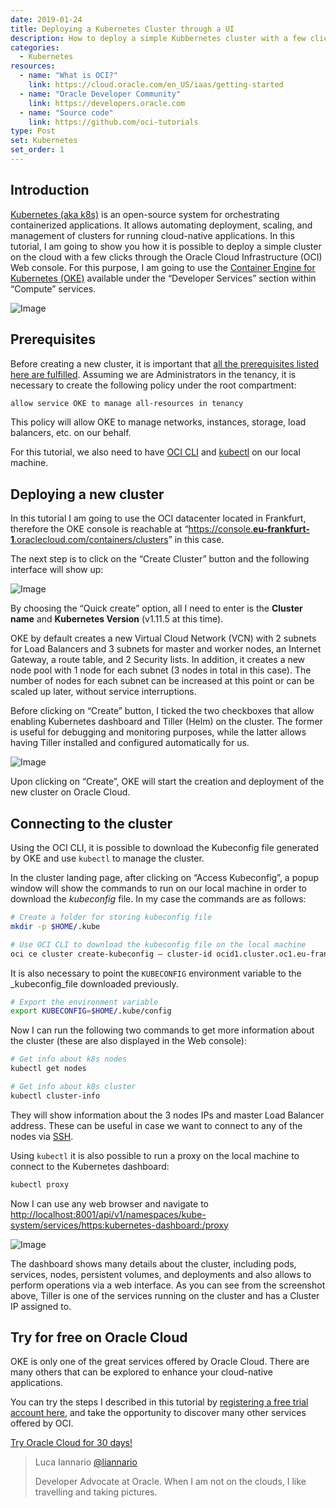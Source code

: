 ```yaml
---
date: 2019-01-24
title: Deploying a Kubernetes Cluster through a UI
description: How to deploy a simple Kubbernetes cluster with a few clicks through the Oracle Cloud Infrastructure (OCI) Web console.
categories:
  - Kubernetes
resources:
  - name: "What is OCI?"
    link: https://cloud.oracle.com/en_US/iaas/getting-started
  - name: "Oracle Developer Community"
    link: https://developers.oracle.com
  - name: "Source code"
    link: https://github.com/oci-tutorials
type: Post
set: Kubernetes
set_order: 1
---
```


## Introduction

[Kubernetes (aka k8s)](https://kubernetes.io) is an open-source system for orchestrating containerized applications. It allows automating deployment, scaling, and management of clusters for running cloud-native applications.
In this tutorial, I am going to show you how it is possible to deploy a simple cluster on the cloud with a few clicks through the Oracle Cloud Infrastructure (OCI) Web console. For this purpose, I am going to use the [Container Engine for Kubernetes (OKE)](https://cloud.oracle.com/containers/kubernetes-engine) available under the “Developer Services” section within “Compute” services.

![Image](https://cdn-images-1.medium.com/max/1500/1*YF1njH6uihOxHXusOUnzRA.gif "Creating a k8s cluster with OKE")

## Prerequisites

Before creating a new cluster, it is important that [all the prerequisites listed here are fulfilled](https://docs.us-phoenix-1.oraclecloud.com/Content/ContEng/Concepts/contengprerequisites.htm). Assuming we are Administrators in the tenancy, it is necessary to create the following policy under the root compartment:

~~~ bash
allow service OKE to manage all-resources in tenancy
~~~

This policy will allow OKE to manage networks, instances, storage, load balancers, etc. on our behalf.

For this tutorial, we also need to have [OCI CLI](https://docs.cloud.oracle.com/iaas/Content/API/SDKDocs/cliinstall.htm) and [kubectl](https://docs.cloud.oracle.com/iaas/Content/ContEng/Tasks/contengaccessingclusterkubectl.htminstalled) on our local machine.

## Deploying a new cluster

In this tutorial I am going to use the OCI datacenter located in Frankfurt, therefore the OKE console is reachable at “[https://console.**eu-frankfurt-1**.oraclecloud.com/containers/clusters](https://console.eu-frankfurt-1.oraclecloud.com/containers/clusters)” in this case.

The next step is to click on the “Create Cluster” button and the following interface will show up:

![Image](https://cdn-images-1.medium.com/max/1200/1*ZSXqkOhWXDxoiqqQ-6C_JA.png)

By choosing the “Quick create” option, all I need to enter is the **Cluster name** and **Kubernetes Version** (v1.11.5 at this time). 

OKE by default creates a new Virtual Cloud Network (VCN) with 2 subnets for Load Balancers and 3 subnets for master and worker nodes, an Internet Gateway, a route table, and 2 Security lists. In addition, it creates a new node pool with 1 node for each subnet (3 nodes in total in this case). The number of nodes for each subnet can be increased at this point or can be scaled up later, without service interruptions.

Before clicking on “Create” button, I ticked the two checkboxes that allow enabling Kubernetes dashboard and Tiller (Helm) on the cluster. The former is useful for debugging and monitoring purposes, while the latter allows having Tiller installed and configured automatically for us.

![Image](https://cdn-images-1.medium.com/max/1200/1*7Nfpult3n5UEekSeWyS2DQ.png)

Upon clicking on “Create”, OKE will start the creation and deployment of the new cluster on Oracle Cloud.

## Connecting to the cluster

Using the OCI CLI, it is possible to download the Kubeconfig file generated by OKE and use `kubectl` to manage the cluster.

In the cluster landing page, after clicking on “Access Kubeconfig”, a popup window will show the commands to run on our local machine in order to download the _kubeconfig_ file. In my case the commands are as follows:

~~~ bash
# Create a folder for storing kubeconfig file  
mkdir -p $HOME/.kube

# Use OCI CLI to download the kubeconfig file on the local machine  
oci ce cluster create-kubeconfig — cluster-id ocid1.cluster.oc1.eu-frankfurt-1.aaaaaaaaaezgkzraasadasdassdzrwhe2gcobzgcztmnjwgjqt — file $HOME/.kube/config — region eu-frankfurt-1
~~~

It is also necessary to point the `KUBECONFIG` environment variable to the _kubeconfig_file downloaded previously.

~~~ bash
# Export the environment variable  
export KUBECONFIG=$HOME/.kube/config
~~~

Now I can run the following two commands to get more information about the cluster (these are also displayed in the Web console):

~~~ bash
# Get info about k8s nodes  
kubectl get nodes

# Get info about k8s cluster  
kubectl cluster-info
~~~

They will show information about the 3 nodes IPs and master Load Balancer address. These can be useful in case we want to connect to any of the nodes via [SSH](https://docs.cloud.oracle.com/iaas/Content/ContEng/Tasks/contengconnectingworkernodesusingssh.htm).

Using `kubectl` it is also possible to run a proxy on the local machine to connect to the Kubernetes dashboard:

~~~ bash
kubectl proxy
~~~

Now I can use any web browser and navigate to [http://localhost:8001/api/v1/namespaces/kube-system/services/https:kubernetes-dashboard:/proxy](http://localhost:8001/api/v1/namespaces/kube-system/services/https:kubernetes-dashboard:/proxy/)

![Image](https://cdn-images-1.medium.com/max/1200/1*X-t8yKC8M08YHrZyJXgqJA.png "Kubernetes dashboard proxied via local machine")

The dashboard shows many details about the cluster, including pods, services, nodes, persistent volumes, and deployments and also allows to perform operations via a web interface. As you can see from the screenshot above, Tiller is one of the services running on the cluster and has a Cluster IP assigned to.

## Try for free on Oracle Cloud

OKE is only one of the great services offered by Oracle Cloud. There are many others that can be explored to enhance your cloud-native applications.

You can try the steps I described in this tutorial by [registering a free trial account here](https://myservices.us.oraclecloud.com/mycloud/signup), and take the opportunity to discover many other services offered by OCI.

[Try Oracle Cloud for 30 days!](https://myservices.us.oraclecloud.com/mycloud/signup)

> Luca Iannario [@liannario](https://twitter.com/liannario)
>
> Developer Advocate at Oracle. 
> When I am not on the clouds, I like travelling and taking pictures.
